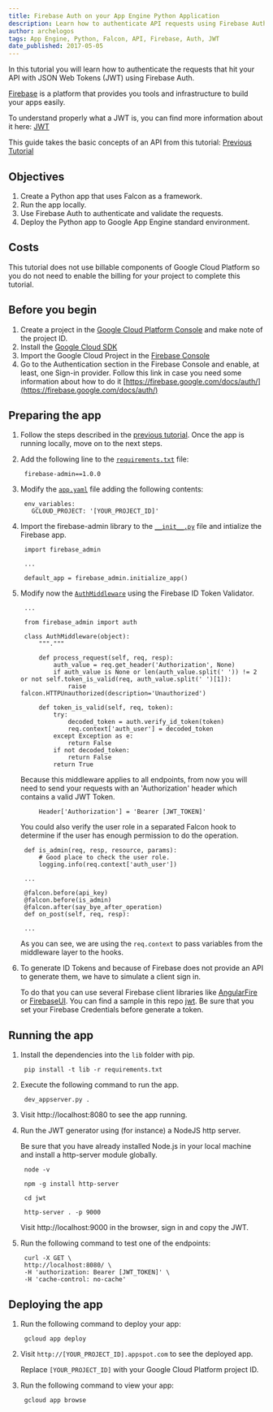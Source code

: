 ```yaml
---
title: Firebase Auth on your App Engine Python Application
description: Learn how to authenticate API requests using Firebase Auth on App Engine.
author: archelogos
tags: App Engine, Python, Falcon, API, Firebase, Auth, JWT
date_published: 2017-05-05
---
```

In this tutorial you will learn how to authenticate the requests that hit your API with JSON Web Tokens (JWT) using Firebase Auth.

[Firebase][Firebase] is a platform that provides you tools and infrastructure to build your apps easily.

To understand properly what a JWT is, you can find more information about it here: [JWT](https://jwt.io/)

This guide takes the basic concepts of an API from this tutorial: [Previous Tutorial](https://cloud.google.com/community/tutorials/appengine-python-falcon)

[Firebase]: https://firebase.google.com/

## Objectives

1. Create a Python app that uses Falcon as a framework.
2. Run the app locally.
3. Use Firebase Auth to authenticate and validate the requests.
4. Deploy the Python app to Google App Engine standard environment.

## Costs

This tutorial does not use billable components of Google Cloud Platform so
you do not need to enable the billing for your project to complete this tutorial.

## Before you begin

1.  Create a project in the [Google Cloud Platform Console](https://console.cloud.google.com/) and make note of the project ID.
2.  Install the [Google Cloud SDK](https://cloud.google.com/sdk/)
3.  Import the Google Cloud Project in the [Firebase Console](https://console.firebase.google.com/)
4.  Go to the Authentication section in the Firebase Console and enable, at least, one Sign-in provider. Follow this link
in case you need some information about how to do it [https://firebase.google.com/docs/auth/](https://firebase.google.com/docs/auth/)

## Preparing the app

1. Follow the steps described in the [previous tutorial](https://cloud.google.com/community/tutorials/appengine-python-falcon). Once the app is running locally, move on to the next steps.

2. Add the following line to the [`requirements.txt`][requirements] file:

        firebase-admin==1.0.0

3. Modify the [`app.yaml`][app] file adding the following contents:

        env_variables:
          GCLOUD_PROJECT: '[YOUR_PROJECT_ID]'

4. Import the firebase-admin library to the [`__init__.py`][init] file and intialize the Firebase app.

        import firebase_admin

        ...

        default_app = firebase_admin.initialize_app()

5. Modify now the [```AuthMiddleware```][middleware] using the Firebase ID Token Validator.

        ...

        from firebase_admin import auth

        class AuthMiddleware(object):
            """."""

            def process_request(self, req, resp):
                auth_value = req.get_header('Authorization', None)
                if auth_value is None or len(auth_value.split(' ')) != 2 or not self.token_is_valid(req, auth_value.split(' ')[1]):
                    raise falcon.HTTPUnauthorized(description='Unauthorized')

            def token_is_valid(self, req, token):
                try:
                    decoded_token = auth.verify_id_token(token)
                    req.context['auth_user'] = decoded_token
                except Exception as e:
                    return False
                if not decoded_token:
                    return False
                return True   

    Because this middleware applies to all endpoints, from now you will need to send your requests with an 'Authorization' header which contains a valid JWT Token.

            Header['Authorization'] = 'Bearer [JWT_TOKEN]'

    You could also verify the user role in a separated Falcon hook to determine if the user has enough permission to do the operation.

        def is_admin(req, resp, resource, params):
            # Good place to check the user role.
            logging.info(req.context['auth_user'])

        ...

        @falcon.before(api_key)
        @falcon.before(is_admin)
        @falcon.after(say_bye_after_operation)
        def on_post(self, req, resp):

        ...

    As you can see, we are using the ```req.context``` to pass variables from the middleware layer to the hooks.        

6. To generate ID Tokens and because of Firebase does not provide an API to generate them,
   we have to simulate a client sign in.

   To do that you can use several Firebase client libraries like [AngularFire](https://github.com/firebase/angularfire)
   or [FirebaseUI](https://github.com/firebase/FirebaseUI).
   You can find a sample in this repo [jwt][jwt]. Be sure that you set your Firebase Credentials before generate a token.

## Running the app

1. Install the dependencies into the `lib` folder with pip.

        pip install -t lib -r requirements.txt

2. Execute the following command to run the app.

        dev_appserver.py .

3. Visit http://localhost:8080 to see the app running.

4. Run the JWT generator using (for instance) a NodeJS http server.

   Be sure that you have already installed Node.js in your local machine and
   install a http-server module globally.

        node -v

        npm -g install http-server

        cd jwt

        http-server . -p 9000

   Visit http://localhost:9000 in the browser, sign in and copy the JWT.

4. Run the following command to test one of the endpoints:

        curl -X GET \
        http://localhost:8080/ \
        -H 'authorization: Bearer [JWT_TOKEN]' \
        -H 'cache-control: no-cache'

## Deploying the app

1. Run the following command to deploy your app:

        gcloud app deploy

2. Visit `http://[YOUR_PROJECT_ID].appspot.com` to see the deployed app.

    Replace `[YOUR_PROJECT_ID]` with your Google Cloud Platform project ID.

3. Run the following command to view your app:

        gcloud app browse

[requirements]: https://github.com/GoogleCloudPlatform/community/tree/master/tutorials/appengine-python-api-firebase-auth/requirements.txt
[app]: https://github.com/GoogleCloudPlatform/community/tree/master/tutorials/appengine-python-api-firebase-auth/app.yaml
[init]: https://github.com/GoogleCloudPlatform/community/tree/master/tutorials/appengine-python-api-firebase-auth/api/__init__.py
[middleware]: https://github.com/GoogleCloudPlatform/community/tree/master/tutorials/appengine-python-api-firebase-auth/api/middleware.py
[jwt]: https://github.com/GoogleCloudPlatform/community/tree/master/tutorials/appengine-python-api-firebase-auth/jwt
